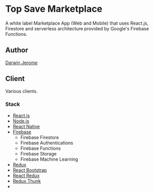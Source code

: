 # Top Save Marketplace

A white label Marketplace App (Web and Mobile) that uses React.js, Firestore and serverless architecture provided by Google's Firebase Functions. 

## Author

[Darwin Jerome](darwinjerome@gmail.com)

## Client

Various clients.

### Stack

- [React.js](https://reactjs.org/)
- [Node.js](https://nodejs.org/en/)
- [React Native](https://reactnative.dev/)
- [Firebase](https://firebase.google.com/)
  - Firebase Firestore
  - Firebase Authentications
  - Firebase Functions
  - Firebase Storage
  - Firebase Machine Learning
- [Redux](https://redux.js.org/)
- [React Bootstrap](https://react-bootstrap.github.io/)
- [React Redux](https://react-redux.js.org/)
- [Redux Thunk](https://github.com/reduxjs/redux-thunk)
- 
